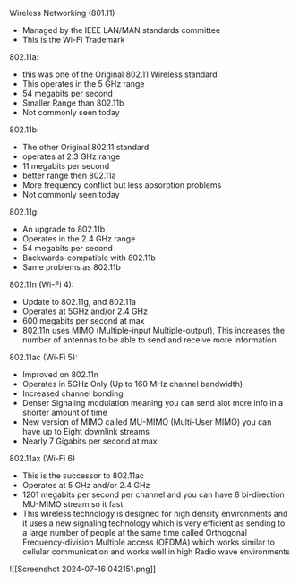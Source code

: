 
Wireless Networking (801.11) 
- Managed by the IEEE LAN/MAN standards committee 
- This is the Wi-Fi Trademark




802.11a:
- this was one of the Original 802.11 Wireless standard
- This operates in the 5 GHz range 
- 54 megabits per second
- Smaller Range than 802.11b 
- Not commonly seen today



802.11b:
- The other Original 802.11 standard
- operates at 2.3 GHz range
- 11 megabits per second
- better range then 802.11a 
- More frequency conflict but less absorption problems
- Not commonly seen today



802.11g:
- An upgrade to 802.11b 
- Operates in the 2.4 GHz range
- 54 megabits per second 
- Backwards-compatible with 802.11b
- Same problems as 802.11b





802.11n (Wi-Fi 4):
- Update to 802.11g, and 802.11a
- Operates at 5GHz and/or 2.4 GHz
- 600 megabits per second at max
- 802.11n uses MIMO (Multiple-input Multiple-output), This increases the number of antennas to be able to send and receive more information 





802.11ac (Wi-Fi 5):
- Improved on 802.11n
- Operates in 5GHz Only (Up to 160 MHz channel bandwidth)
- Increased channel bonding 
- Denser Signaling modulation meaning you can send alot more info in a shorter amount of time
- New version of MIMO called MU-MIMO (Multi-User MIMO) you can have up to Eight downlink streams 
- Nearly 7 Gigabits per second at max





802.11ax (Wi-Fi 6)
- This is the successor to 802.11ac
- Operates at 5 GHz and/or 2.4 GHz
- 1201 megabits per second per channel and you can have 8 bi-direction MU-MIMO stream so it fast
- This wireless technology is designed for high density environments and it uses a new signaling technology which is very efficient as sending to a large number of people at the same time called Orthogonal Frequency-division Multiple access (OFDMA) which works similar to cellular communication and works well in high Radio wave environments 














![[Screenshot 2024-07-16 042151.png]]